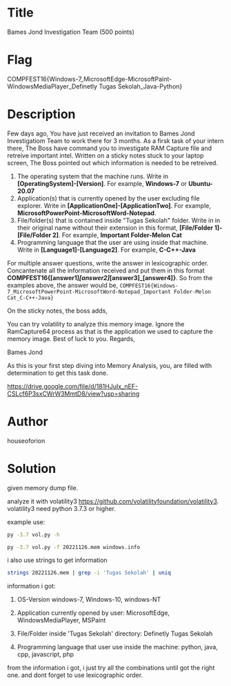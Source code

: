 # Title
Bames Jond Investigation Team (500 points)

# Flag
COMPFEST16{Windows-7_MicrosoftEdge-MicrosoftPaint-WindowsMediaPlayer_Definetly Tugas Sekolah_Java-Python}

# Description
Few days ago, You have just received an invitation to Bames Jond Investigatiom Team to work there for 3 months. As a firsk task of your intern there, The Boss have command you to investigate RAM Capture file and retreive important intel. Written on a sticky notes stuck to your laptop screen, The Boss pointed out which information is needed to be retreived.

1. The operating system that the machine runs. Write in **[OperatingSystem]-[Version]**. For example, **Windows-7** or **Ubuntu-20.07**
2. Application(s) that is currently opened by the user excluding file explorer. Write in **[ApplicationOne]-[ApplicationTwo]**. For example, **MicrosoftPowerPoint-MicrosoftWord-Notepad**.
3. File/folder(s) that is contained inside "Tugas Sekolah" folder. Write in in their original name without their extension in this format, **[File/Folder 1]-[File/Folder 2]**. For example, **Important Folder-Melon Cat**
4. Programming language that the user are using inside that machine. Write in **[Language1]-[Language2]**. For example, **C-C++-Java**

For multiple answer questions, write the answer in lexicographic order. Concantenate all the information received and put them in this format **COMPFEST16{[answer1]_[answer2]_[answer3]_[answer4]}**. So from the examples above, the answer would be,
```COMPFEST16{Windows-7_MicrosoftPowerPoint-MicrosoftWord-Notepad_Important Folder-Melon Cat_C-C++-Java}```

On the sticky notes, the boss adds,

You can try volatility to analyze this memory image. Ignore the RamCapture64 process as that is the application we used to capture the memory image. Best of luck to you.
Regards,

Bames Jond

As this is your first step diving into Memory Analysis, you, are filled with determination to get this task done.

https://drive.google.com/file/d/181HJuIx_nEF-CSLcf6P3sxCWrW3MmtD8/view?usp=sharing

# Author
houseoforion

# Solution
given memory dump file.

analyze it with volatility3 https://github.com/volatilityfoundation/volatility3.
volatility3 need python 3.7.3 or higher.

example use:
```bash
py -3.7 vol.py -h
```

```bash
py -3.7 vol.py -f 20221126.mem windows.info
```

i also use strings to get information
```bash
strings 20221126.mem | grep -i 'Tugas Sekolah' | uniq
```

information i got:
1. OS-Version
windows-7, Windows-10, windows-NT

2. Application currently opened by user:
MicrosoftEdge, WindowsMediaPlayer, MSPaint

3. File/Folder inside 'Tugas Sekolah' directory:
Definetly Tugas Sekolah

4. Programming language that user use inside the machine:
python, java, cpp, javascript, php

from the information i got, i just try all the combinations until got the right one.
and dont forget to use lexicographic order.
